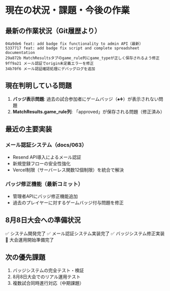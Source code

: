 # 現在の状況・課題・今後の作業

## 最新の作業状況（Git履歴より）
```
04a9de6 feat: add badge fix functionality to admin API（最新）
5337717 feat: add badge fix script and complete spreadsheet documentation
29a872b MatchResultsタブのgame_rule列にgame_typeが正しく保存されるよう修正
9ff9a21 メール認証でorigin未定義エラーを修正
34b70f6 メール認証確認処理にデバッグログを追加
```

## 現在判明している問題
1. **バッジ表示問題**: 過去の試合参加者にゲームバッジ（♠️➕）が表示されない問題
2. **MatchResults.game_rule列**: 「approved」が保存される問題（修正済み）

## 最近の主要実装
### メール認証システム（docs/063）
- Resend API導入によるメール認証
- 新規登録フローの安全性強化
- Vercel制限（サーバーレス関数12個制限）を統合で解決

### バッジ修正機能（最新コミット）
- 管理者APIにバッジ修正機能追加
- 過去のプレイヤーに対するゲームバッジ付与問題を修正

## 8月8日大会への準備状況
✅ システム開発完了
✅ メール認証システム実装完了
✅ バッジシステム修正実装
🎯 大会運用開始準備完了

## 次の優先課題
1. バッジシステムの完全テスト・検証
2. 8月8日大会でのリアル運用テスト
3. 複数試合同時進行対応（中期課題）